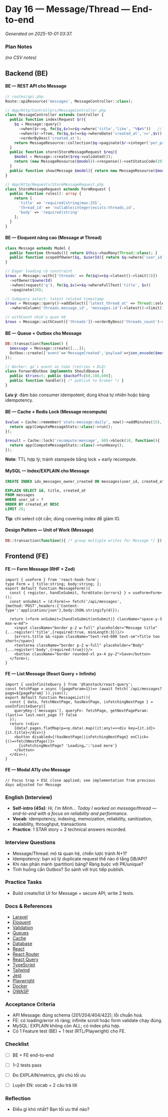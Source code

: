 # Day 16 — Message/Thread — End-to-end

_Generated on 2025-10-01 03:37._

### Plan Notes
_(no CSV notes)_

## Backend (BE)

#### BE — REST API cho Message
```php
// routes/api.php
Route::apiResource('messages', MessageController::class);

// App/Http/Controllers/MessageController.php
class MessageController extends Controller {
  public function index(Request $r){
    $q = Message::query()
      ->when($r->q, fn($q,$v)=>$q->where('title','like', "%$v%"))   // search
      ->when($r->from, fn($q,$v)=>$q->whereDate('created_at','>=',$v)) // filter
      ->orderByDesc('created_at');
    return MessageResource::collection($q->paginate($r->integer('per_page',20)));
  }
  public function store(StoreMessageRequest $req){
    $model = Message::create($req->validated());
    return (new MessageResource($model))->response()->setStatusCode(201);
  }
  public function show(Message $model){ return new MessageResource($model->load('threads')); }
}

// App/Http/Requests/StoreMessageRequest.php
class StoreMessageRequest extends FormRequest {
  public function rules(): array {
    return [
      'title' => 'required|string|max:255',
      'thread_id' => 'nullable|integer|exists:threads,id',
      'body' => 'required|string'
    ];
  }
}
```

#### BE — Eloquent nâng cao (Message ⇄ Thread)
```php
class Message extends Model {
  public function threads(){ return $this->hasMany(Thread::class); }
  public function scopeOfOwner($q, $userId){ return $q->where('user_id',$userId); }
}

// Eager loading có constraint
$rows = Message::with(['threads' => fn($q)=>$q->latest()->limit(3)])
  ->ofOwner($ownerId)
  ->when(request('q'), fn($q,$v)=>$q->whereFullText('title', $v))
  ->paginate(20);

// Subquery select: latest related timestamp
$rows = Message::query()->addSelect(['latest_thread_at' => Thread::select('created_at')
  ->whereColumn('threads.message_id', 'messages.id')->latest()->limit(1)])->get();

// withCount nhiều quan hệ
$rows = Message::withCount(['threads'])->orderByDesc('threads_count')->limit(50)->get();
```

#### BE — Queue + Outbox cho Message
```php
DB::transaction(function() {
  $message = Message::create([...]);
  Outbox::create(['event'=>'MessageCreated','payload'=>json_encode($message)]);
});

// Worker: gửi event an toàn (retries + DLQ)
class ForwardOutbox implements ShouldQueue {
  public $tries=5; public $backoff=[60,180,600];
  public function handle(){ /* publish to broker */ }
}
```
**Lưu ý**: đảm bảo consumer idempotent; dùng khoá tự nhiên hoặc bảng idempotency.


#### BE — Cache + Redis Lock (Message recompute)
```php
$value = Cache::remember('stats:message:daily', now()->addMinutes(15), function(){
  return app(ComputeMessageStats::class)->run();
});

$result = Cache::lock('recompute:message', 60)->block(10, function(){
  return app(ComputeMessageStats::class)->runHeavy();
});
```
**Note**: TTL hợp lý; tránh stampede bằng lock + early recompute.


#### MySQL — Index/EXPLAIN cho Message
```sql
CREATE INDEX idx_messages_owner_created ON messages(user_id, created_at DESC);

EXPLAIN SELECT id, title, created_at
FROM messages
WHERE user_id = ?
ORDER BY created_at DESC
LIMIT 20;
```
**Tip**: chỉ select cột cần; dùng covering index để giảm IO.


#### Design Pattern — Unit of Work (Message)
```php
DB::transaction(function(){ /* group multiple writes for Message */ });
```

## Frontend (FE)

#### FE — Form Message (RHF + Zod)
```tsx
import { useForm } from 'react-hook-form';
type Form = { title:string; body:string; };
export default function MessageForm(){
  const { register, handleSubmit, formState:{errors} } = useForm<Form>();
  const onSubmit = (d:Form)=> fetch('/api/messages',{method:'POST',headers:{'Content-Type':'application/json'},body:JSON.stringify(d)});

  return (<form onSubmit={handleSubmit(onSubmit)} className="space-y-3 max-w-md">
    <input className="border p-2 w-full" placeholder="Message title" {...register('title',{required:true, minLength:3})}/>
    {errors.title && <span className="text-red-600 text-sm">Title too short</span>}
    <textarea className="border p-2 w-full" placeholder="Body" {...register('body',{required:true})}/>
    <button className="border rounded-xl px-4 py-2">Save</button>
  </form>);
}
```

#### FE — List Message (React Query + Infinite)
```tsx
import { useInfiniteQuery } from '@tanstack/react-query';
const fetchPage = async ({pageParam=1})=> (await fetch(`/api/messages?page=${pageParam}`)).json();
export default function MessageList(){
  const { data, fetchNextPage, hasNextPage, isFetchingNextPage } = useInfiniteQuery({
    queryKey:['messages'], queryFn: fetchPage, getNextPageParam: (last)=> last.next_page ?? false
  });
  return (<div>
    {data?.pages.flatMap(p=>p.data).map((it:any)=><div key={it.id}>{it.title}</div>)}
    <button disabled={!hasNextPage||isFetchingNextPage} onClick={()=>fetchNextPage()}>
      {isFetchingNextPage? 'Loading…':'Load more'}
    </button>
  </div>);
}
```

#### FE — Modal A11y cho Message
```tsx
// Focus trap + ESC close applied; see implementation from previous days adjusted for Message
```

### English (Interview)
- **Self-intro (45s)**: *Hi, I'm Minh... Today I worked on message/thread — end-to-end with a focus on reliability and performance.*
- **Vocab**: idempotency, indexing, memoization, reliability, sanitization, scalability, throughput, transactions
- **Practice**: 1 STAR story + 2 technical answers recorded.


### Interview Questions
- Message/Thread: mô tả quan hệ, chiến lược tránh N+1?
- Idempotency: bạn xử lý duplicate request thế nào ở tầng DB/API?
- Khi nào phân mảnh (partition) bảng? Ràng buộc với PK/unique?
- Tình huống cần Outbox? So sánh với trực tiếp publish.


### Practice Tasks
- Build create/list UI for Message + secure API; write 2 tests.

### Docs & References
- [Laravel](https://laravel.com/docs)
- [Eloquent](https://laravel.com/docs/eloquent)
- [Validation](https://laravel.com/docs/validation)
- [Queues](https://laravel.com/docs/queues)
- [Cache](https://laravel.com/docs/cache)
- [Database](https://dev.mysql.com/doc/)
- [React](https://react.dev/learn)
- [React Router](https://reactrouter.com/en/main)
- [React Query](https://tanstack.com/query/latest)
- [TypeScript](https://www.typescriptlang.org/docs/)
- [Tailwind](https://tailwindcss.com/docs)
- [Jest](https://jestjs.io/docs/getting-started)
- [Playwright](https://playwright.dev/docs/intro)
- [Docker](https://docs.docker.com/)
- [OWASP](https://owasp.org/www-project-top-ten/)

### Acceptance Criteria
- API Message: đúng schema (201/204/404/422); lỗi chuẩn hoá.
- FE: có loading/error rõ ràng; infinite scroll hoặc form validate chạy đúng.
- MySQL: EXPLAIN không còn ALL; có index phù hợp.
- Có 1 Feature test (BE) + 1 test (RTL/Playwright) cho FE.


### Checklist
- [ ] BE + FE end-to-end
- [ ] 1–2 tests pass
- [ ] Đo EXPLAIN/metrics, ghi chú tối ưu
- [ ] Luyện EN: vocab + 2 câu trả lời


### Reflection
- Điều gì khó nhất? Bạn tối ưu thế nào?